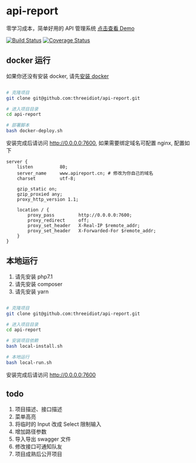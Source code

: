 # api-report

零学习成本，简单好用的 API 管理系统 [点击查看 Demo](http://www.apireport.cn/)

[![Build Status](https://travis-ci.org/threeidiot/api-report.svg?branch=master)](https://travis-ci.org/threeidiot/api-report)
[![Coverage Status](https://coveralls.io/repos/github/threeidiot/api-report/badge.svg?branch=master)](https://coveralls.io/github/threeidiot/api-report?branch=master)


## docker 运行

如果你还没有安装 docker, 请先[安装 docker](https://docs.docker.com/install/)

```bash

# 克隆项目
git clone git@github.com:threeidiot/api-report.git

# 进入项目目录
cd api-report

# 部署脚本
bash docker-deploy.sh

```

安装完成后请访问 http://0.0.0.0:7600, 如果需要绑定域名可配置 nginx, 配置如下

```
server {
    listen          80;
    server_name     www.apireport.cn; # 修改为你自己的域名
    charset         utf-8;

    gzip_static on;
    gzip_proxied any;
    proxy_http_version 1.1;

    location / {
        proxy_pass         http://0.0.0.0:7600;
        proxy_redirect     off;
        proxy_set_header   X-Real-IP $remote_addr;
        proxy_set_header   X-Forwarded-For $remote_addr;
    }
}
```

## 本地运行

1. 请先安装 php7.1
1. 请先安装 composer
1. 请先安装 yarn

```bash

# 克隆项目
git clone git@github.com:threeidiot/api-report.git

# 进入项目目录
cd api-report

# 安装项目依赖
bash local-install.sh

# 本地运行
bash local-run.sh

```

安装完成后请访问 http://0.0.0.0:7600



## todo

1. 项目描述、接口描述
1. 菜单高亮
1. 将临时的 Input 改成 Select 限制输入
1. 增加路径参数
1. 导入导出 swagger 文件
1. 修改接口可通知队友
1. 项目成熟后公开项目

